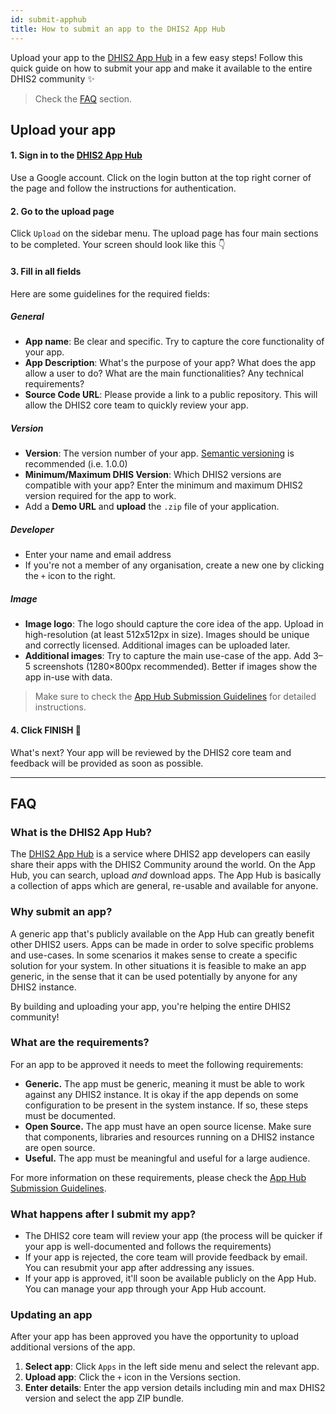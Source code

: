 ```yaml
---
id: submit-apphub
title: How to submit an app to the DHIS2 App Hub
---
```


Upload your app to the [DHIS2 App Hub](https://apps.dhis2.org/) in a few easy steps! Follow this quick guide on how to submit your app and make it available to the entire DHIS2 community ✨

> Check the [FAQ](#faq) section.

## Upload your app

#### 1. Sign in to the [DHIS2 App Hub](https://apps.dhis2.org/)

Use a Google account. Click on the login button at the top right corner of the page and follow the instructions for authentication.

#### 2. Go to the upload page

Click `Upload` on the sidebar menu. The upload page has four main sections to be completed. Your screen should look like this 👇

<!-- ![](/assets/apphub/upload.gif) -->

#### 3. Fill in all fields

Here are some guidelines for the required fields:

##### General

-   **App name**: Be clear and specific. Try to capture the core functionality of your app.
-   **App Description**: What's the purpose of your app? What does the app allow a user to do? What are the main functionalities? Any technical requirements?
-   **Source Code URL**: Please provide a link to a public repository. This will allow the DHIS2 core team to quickly review your app.

##### Version

-   **Version**: The version number of your app. [Semantic versioning](https://semver.org/) is recommended (i.e. 1.0.0)
-   **Minimum/Maximum DHIS Version**: Which DHIS2 versions are compatible with your app? Enter the minimum and maximum DHIS2 version required for the app to work.
-   Add a **Demo URL** and **upload** the `.zip` file of your application.

##### Developer

-   Enter your name and email address
-   If you're not a member of any organisation, create a new one by clicking the `+` icon to the right.

##### Image

-   **Image logo**: The logo should capture the core idea of the app. Upload in high-resolution (at least 512x512px in size). Images should be unique and correctly licensed. Additional images can be uploaded later.
-   **Additional images**: Try to capture the main use-case of the app. Add 3–5 screenshots (1280×800px recommended). Better if images show the app in-use with data.

> Make sure to check the [App Hub Submission Guidelines](./apphub-guidelines) for detailed instructions.

#### 4. Click FINISH 🎊

What's next? Your app will be reviewed by the DHIS2 core team and feedback will be provided as soon as possible.

---

## FAQ

### What is the DHIS2 App Hub?

The [DHIS2 App Hub](https://apps.dhis2.org/) is a service where DHIS2 app developers can easily share their apps with the DHIS2 Community around the world. On the App Hub, you can search, upload _and_ download apps. The App Hub is basically a collection of apps which are general, re-usable and available for anyone.

### Why submit an app?

A generic app that's publicly available on the App Hub can greatly benefit other DHIS2 users. Apps can be made in order to solve specific problems and use-cases. In some scenarios it makes sense to create a specific solution for your system. In other situations it is feasible to make an app generic, in the sense that it can be used potentially by anyone for any DHIS2 instance.

By building and uploading your app, you're helping the entire DHIS2 community!

### What are the requirements?

For an app to be approved it needs to meet the following requirements:

-   **Generic.** The app must be generic, meaning it must be able to work against any DHIS2 instance. It is okay if the app depends on some configuration to be present in the system instance. If so, these steps must be documented.
-   **Open Source.** The app must have an open source license. Make sure that components, libraries and resources running on a DHIS2 instance are open source.
-   **Useful.** The app must be meaningful and useful for a large audience.

For more information on these requirements, please check the [App Hub Submission Guidelines](./apphub-guidelines).

### What happens after I submit my app?

-   The DHIS2 core team will review your app (the process will be quicker if your app is well-documented and follows the requirements)
-   If your app is rejected, the core team will provide feedback by email. You can resubmit your app after addressing any issues.
-   If your app is approved, it'll soon be available publicly on the App Hub. You can manage your app through your App Hub account.

### Updating an app

After your app has been approved you have the opportunity to upload additional versions of the app.

1. **Select app**: Click `Apps` in the left side menu and select the relevant app.
2. **Upload app**: Click the `+` icon in the Versions section.
3. **Enter details**: Enter the app version details including min and max DHIS2 version and select the app ZIP bundle.
